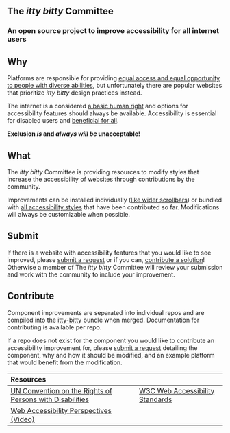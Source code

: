 ## The _itty bitty_ Committee

### An open source project to improve accessibility for all internet users

## Why

Platforms are responsible for providing
[equal access and equal opportunity to people with diverse abilities](https://www.w3.org/standards/webdesign/accessibility),
but unfortunately there are popular websites that prioritize _itty bitty_ design
practices instead.

The internet is a considered
[a basic human right](https://www.un.org/development/desa/disabilities/convention-on-the-rights-of-persons-with-disabilities/article-9-accessibility.html)
and options for accessibility features should always be available. Accessibility
is essential for disabled users and
[beneficial for all](https://www.youtube.com/watch?v=3f31oufqFSM).

**Exclusion _is_ and _always will be_ unacceptable!**

## What

The _itty bitty_ Committee is providing resources to modify styles that increase
the accessibility of websites through contributions by the community.

Improvements can be installed individually
([like wider scrollbars](https://github.com/itty-bitty-committee/scrollbar)) or
bundled with
[all accessibility styles](https://github.com/itty-bitty-committee/itty-bitty)
that have been contributed so far. Modifications will always be customizable
when possible.

## Submit

If there is a website with accessibility features that you would like to see
improved, please [submit a request](https://github.com/itty-bitty-committee) or
if you can, [contribute a solution](#contributing)! Otherwise a member of The
_itty bitty_ Committee will review your submission and work with the community
to include your improvement.

## Contribute

Component improvements are separated into individual repos and are compiled into
the [itty-bitty](https://github.com/itty-bitty-committee/itty-bitty) bundle when
merged. Documentation for contributing is available per repo.

If a repo does not exist for the component you would like to contribute an
accessibility improvement for, please
[submit a request](https://github.com/itty-bitty-committee) detailing the
component, why and how it should be modified, and an example platform that would
benefit from the modification.

| Resources                                                                                                                                                                                       |                                                                                         |
| :---------------------------------------------------------------------------------------------------------------------------------------------------------------------------------------------- | :-------------------------------------------------------------------------------------- |
| [UN Convention on the Rights of Persons with Disabilities](https://www.un.org/development/desa/disabilities/convention-on-the-rights-of-persons-with-disabilities/article-9-accessibility.html) | [W3C Web Accessibility Standards](https://www.w3.org/standards/webdesign/accessibility) |
| [Web Accessibility Perspectives (Video)](https://www.youtube.com/watch?v=3f31oufqFSM)                                                                                                           |                                                                                         |
